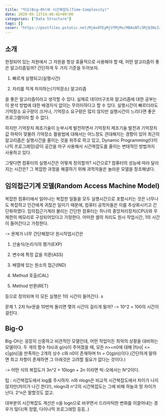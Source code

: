 ```yaml
---
title: "빅오(Big-Oh)와 시간복잡도(Time-Complexity)"
date: 2020-05-11T14:46:42+09:00
categories: ["Data Structure"]
tags: []
cover: "https://postfiles.pstatic.net/MjAxOTEyMjVfMjMx/MDAxNTc3MjQ3NzIzNjEw.PoxRjY8gBkBphRIPe1GtQg5Xsn5mNq6zE5O2YFtIuOgg.4if3jNQOwxSNJeuvMiFzw66V8mqYvbTXrx5SnyWgEQ8g.PNG.sjc02183/image.png?type=w773"
---
```


## 소개
한정되어 있는 자원에서 그 자원을 항상 효율적으로 사용해야 할 때, 어떤 알고리즘이 좋은 알고리즘일까? 간단하게 두 가지 기준을 두어보자.

1. 빠르게 실행되고(실행시간)

2. 자리를 적게 차지하는(기억장소) 알고리즘

을 좋은 알고리즘이라고 생각할 수 있다. 실제로 데이터구조와 알고리즘에 대한 공부는 이 분석 방법에 대한 배경지식 없이는 무의미하다고 할 수 있다. 실행시간이 빠르더라도 기억장소 요구량이 크거나, 기억장소 요구량은 많지 않지만 실행시간이 느리다면 좋은 프로그램이라 할 수 없다.

하지만 기억장치 제조기술이 눈부시게 발전하면서 기억장치 제조기술 발전과 기억장치 값 하락이 맞물려 기억장소 활용법에 대해서는 어느정도 관대해지는 경향이 있어 최근의 알고리즘은 실행시간을 줄이는 것을 위주로 하고 있고, Dynamic Programming(다이나믹 프로그래밍)같이 공간을 마구 사용해서 시간복잡도를 줄이는 변태적인 방법까지 사용하고 있다.

그렇다면 컴퓨터의 실행시간은 어떻게 정의할까? 시간으로? 컴퓨터의 성능에 따라 달라지는 시간은? 그 복잡한 과정을 해결하기 위해 과학자들은 놀라운 모델을 창조해냈다.


## 임의접근기계 모델(Random Access Machine Model)
복잡한 컴퓨터에서 일어나는 복잡한 일들을 모두 실행시간으로 포함시키는 것은 너무나도 복잡하고 인간에게 귀찮은 일이기 때문에, 컴퓨터 공학자들은 이를 추상화시키고 간단화하였다. 임의접근기계라 불리는 간단한 컴퓨터는 하나의 중앙처리장치(CPU)와 무제한의 메모리로 구성되어있다고 가정한다. 어떠한 셀의 처리도 원시 작업시간, 1의 시간이 들어간다고 가정한다.

-> 문제가 너무 간단해졌다! 원시작업시간은 

1. 산술식/논리식의 평가(EXP)

2. 변수에 특정 값을 치환(ASS)

3. 배열에 있는 원소의 접근(IND)

4. Method 호출(CAL)

5. Method 반환(RET)

등으로 정의되며 이 모든 실행은 1의 시간이 들어간다.
s
​

문제 1. 2차 for문을 10번씩 돌리면 몇의 시간이 걸리게 될까? -> 10^2 = 100의 시간이 걸린다.


## Big-O
Big-Oh는 굉장히 신중하고 비관적인 모델인데, 어떤 작업이든 최악의 상황을 대비하는 모델이다. 두 개의 함수 f(n)과 g(n)이 주어졌을 때, 모든 n>=n0에 대해 |f(n)| <= c|g(n)|을 만족하는 2개의 상수 c와 n0이 존재하며 fn = O(g(n))이다.(간단하게 말하면 최고 차항이 존재하면 그 아래것은 고려할 필요가 없다는 것이다.)

-> 어떤 식의 복잡도가 3n^2 + 10logn + 2n 이라면 빅-오에서는 N^2이다.

팁 : 시간복잡도에서 log를 주시하자. n와 nlogn은 비교적 시간복잡도에서 차이가 나지 않지만(차이가 나긴 한다!), nlogn과 n^2의 시간복잡도는 그에 비해 하늘과 땅 차이가 난다. 2^n은 말할것도 없고.

대부분의 시간복잡도 계산은 n을 logn으로 바꾸면서 드라마틱한 변화를 이끌어내는 경우가 많다(퀵 정렬, 다이나믹 프로그래밍 등등..)